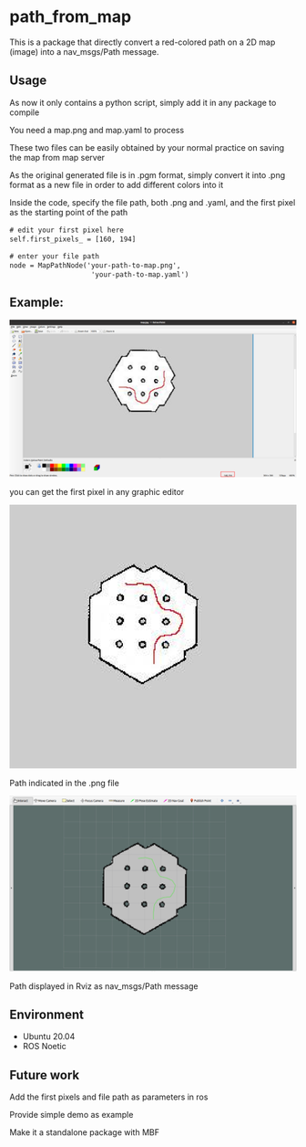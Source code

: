 # path_from_map
This is a package that directly convert a red-colored path on a 2D map (image) into a nav_msgs/Path message. 
## Usage
As now it only contains a python script, simply add it in any package to compile

You need a map.png and map.yaml to process

These two files can be easily obtained by your normal practice on saving the map from map server

As the original generated file is in .pgm format, simply convert it into .png format as a new file in order to add different colors into it

Inside the code, specify the file path, both .png and .yaml, and the first pixel as the starting point of the path

```
# edit your first pixel here
self.first_pixels_ = [160, 194]
```

```
# enter your file path
node = MapPathNode('your-path-to-map.png',
                    'your-path-to-map.yaml')
```
## Example:
![alt text](https://github.com/shavargo109/path_from_map/blob/main/doc/first_pixel.png)

you can get the first pixel in any graphic editor

![alt text](https://github.com/shavargo109/path_from_map/blob/main/doc/image.png)

Path indicated in the .png file 

![alt text](https://github.com/shavargo109/path_from_map/blob/main/doc/Rviz.png)

Path displayed in Rviz as nav_msgs/Path message

## Environment
- Ubuntu 20.04
- ROS Noetic

## Future work
Add the first pixels and file path as parameters in ros

Provide simple demo as example

Make it a standalone package with MBF
